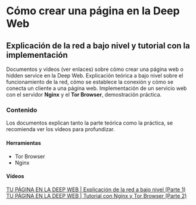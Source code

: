 # Cómo crear una página en la Deep Web
## Explicación de la red a bajo nivel y tutorial con la implementación
Documentos y vídeos (ver enlaces) sobre cómo crear una página web o hidden service en la Deep Web. Explicación teórica a bajo nivel sobre el funcionamiento de la red, cómo se establece la conexión y cómo se conecta un cliente a una página web. Implementación de un servicio web con el servidor **Nginx** y el **Tor Browser**, demostración práctica.

### Contenido
Los documentos explican tanto la parte teórica como la práctica, se recomienda ver los vídeos para profundizar.

#### Herramientas
* Tor Browser
* Nginx

#### Vídeos
[TU PÁGINA EN LA DEEP WEB | Explicación de la red a bajo nivel (Parte 1)](https://www.youtube.com/watch?v=kpqPhuBm_A4) <br>
[TU PÁGINA EN LA DEEP WEB | Tutorial con Nginx y Tor Browser (Parte 2)](https://www.youtube.com/watch?v=lAQXveN8X_g)
